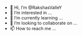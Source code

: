 - 👋 Hi, I’m @RakshasValleY
- 👀 I’m interested in ...
- 🌱 I’m currently learning ...
- 💞️ I’m looking to collaborate on ...
- 📫 How to reach me ...

<!---
RakshasValleY/RakshasValleY is a ✨ special ✨ repository because its `README.md` (this file) appears on your GitHub profile.
You can click the Preview link to take a look at your changes.
--->
